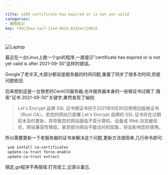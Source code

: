 ```yaml
---

title: x509 certificate has expired or is not yet valid
categories:
- 编程笔记
key: f49c35ea-1ac7-11ed-861d-0242ac120016

---
```


![Laptop](https://images.animesdata.com/other/blog/02594-1510005657.png)

最近在一台Linux上跑一个go的程序,一直提示"certificate has expired or is not yet valid is after 2021-09-30"这样的错误。

Google了老半天,大部分都说是服务器的时间问题,重置了同步了很多次时间,但是问题依旧.

后来想到这是一台很老的CentOS服务器,也许服务器本身的一些根证书过期了.搜索"证书 2021-09-30"关键字,果然发现了端倪:

> Let's Encrypt 品牌 SSL 证书根证书将于2021年9月30日停用旧版根证书（Root CA）。若您的网站已部署 Let's Encrypt 品牌的 SSL 证书并在过期前未及时更新，将导致您的网站面临不受计算机、设备或 Web 浏览器信任，网站兼容性降低，甚至部分网站不能访问的现象，将会影响您的使用。

所以需要更新一下老服务器的证书来解决这个问题,更新方法很简单,几行命令即可:

```bash
 yum install ca-certificates
 update-ca-trust force-enable
 update-ca-trust extract
```

搞定,go程序不再报错.打完收工,记录以备忘.



